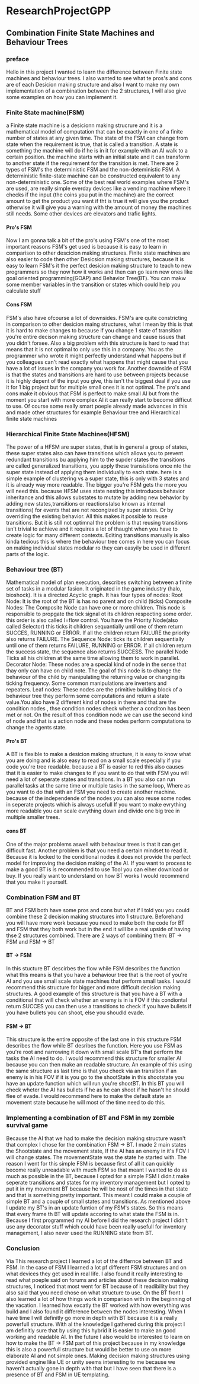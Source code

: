 <h1>ResearchProjectGPP

<h2>Combination Finite State Machines and Behaviour Trees

<h3>preface</h3>

Hello in this project I wanted to learn the difference between Finite state machines and behaviour trees. I also wanted to see what te pros's and cons are of each Desicion making structure and also I want to make my own implementation of a combination between the 2 structures, I will also give some examples on how you can implement it.

<h3>Finite State machine(FSM)</h3>

a Finite state machine is a desicionn making strucrure and it is a mathematical model of computation that can be exactly in one of a finite number of states at any given time. The state of the FSM can change from state when the requirement is true, that is called a transition.
A state is something the machine will do if he is in it for example with an AI walk to a certain position. the machine starts with an initial state and it can transform to another state if the requirement for the transition is met.
There are 2 types of FSM's the deterministic FSM and the non-deteministic FSM. A deterministic finite-state machine can be constructed equivalent to any non-deterministic one.
Some of the best real world examples where FSM's are used, are really simple everday devices like a vending machine where it checks if the input (the coins you put in the machine) are the correct amount to get the product you want if tht is true it will give you the product otherwise it will give you a warning with the amount of money the machines still needs.
Some other devices are elevators and trafic lights.

<h4>Pro's FSM</h4>

Now I am gonna talk a bit of the pro's using FSM's one of the most important reasons FSM's get used is because it is easy to learn in comparison to other descicion making structures.
Finite state machines are also easier to code then other Desicsion making structures, because it is easy to learn FSM's it the perfect desicion making structure to teach to new programmers so they now how it works and then can go learn new ones like goal oriented programming(GOAP) and Behavior Tree(BT).
You can makw some member variables in the transition or states which could help you calculate stuff


<h4>Cons FSM</h4>

FSM's also have ofcourse a lot of downsides. FSM's are quite constricting in comparison to other desicion maing structures, what I mean by this is that it is hard to make changes to because if you change 1 state of transition you're entire decison making structure can change and cause issues that you didn't forsee.
Also a big problem with this structure is hard to read that means that it is not optimal to only use this in a company. You as the programmer who wrote it might perfectly understand what happens but if you colleagues can't read exactly what happens that might cause that you have a lot of issues in the company you work for.
Another downside of FSM is that the states and transitions are hard to use between projects because it is highly depent of the input you give, this isn't the biggest deal if you use it for 1 big project but for multiple small ones it is not optimal.
The pro's and cons make it obvious that FSM is perfect to make small AI but from the moment you start with more complex AI it can really start to become difficut to use. Of course some really smart poeple already made advances in this and made other structures for example Behaviour tree and Hierarchical finite state machines


<h3>Hierarchical Finite State Machines(HFSM)</h3>

The power of a HFSM are super states, that is in general a group of states, these super states also can have transitions which allows you to prevent redundant transitions bu applying him to the supder states the transitions are called generalized transitions, you apply these transistions once nto the super state instead of applying them individually to each state.
here is a simple example of clustering vs a super state, this is only with 3 states and it is already way more readable. The bigger you're FSM gets the more you will need this.
because HFSM uses state nesting this introduces behavior inheritance and this allows substates to mutate by adding new behavior by adding new states,transitions or reactions(also known as internal transitions) for events that are not recongized by super states. Or by overriding the existing behavior.
All this makes it possible to reuse transitions. But it is still not optimnal the problem is that reusing transitions isn't trivial to achieve and it requires a lot of thaught when you have to create logic for many different contexts.
Editing transitions manually is also kinda tedious this is where the behaviour tree comes in here you can focus on making individual states modular ro they can easyily be used in different parts of the logic.


<h3>Behaviour tree (BT)</h3>

Mathematical model of plan execution, describes switching between a finite set of tasks in a modular fasion. It originated in the game industry (halo, bioshock). It is a directed Acyclic graph.
It has four types of nodes:
Root Node: It is the root of the BT is has no parent and on child (ticks)
Composite Nodes: The Composite Node can have one or more children. This node is responsible to propgate the tick signal ot its children respecting some order. this order is also called l=flow control.
You have the Priority Node(also called Selector) this ticks it children sequantially until one of them return SUCCES, RUNNING or ERROR. If all the children return FAILURE the priority also returns FAILURE.
The Sequence Node: ticks its children sequentially until one of them returns FAILURE, RUNNING or ERROR. If all children return the success state, the sequence also returns SUCCESS.
The parallel Node Ticks all his children at the same time allowing them to work in parallel.
Decorator Node: These nodes are a special kind of node in the sense that thay only can have on child note. The goal of this node is to change the behaviour of the child  by manipulating the returning value or changing its ticking frequency. Some common manipulations are inverters and repeaters.
Leaf nodes: These nodes are the primitive building block of a behaviour tree they perform some computations and return a state value.You also have 2 different kind of nodes in there and that are the condition nodes , thse condition nodes check whether a conditon has been met or not. On the result of thos condition node we can use the second kind of node and that is a action node and these nodes perform computations to change the agents state.


<h4>Pro's BT</h4>

A BT is flexible to make a desicion making structure, it is easy to know what you are doing and is also easy to read on a small scale especially if you code you're tree readable. because a BT is easier to red this also causes that it is easier to make changes to if you want to do that with FSM you will need a lot of seperate states and transitions.
In a BT you also can run parallel tasks at the same time or multiple tasks in the same loop, Where as you want to do that with an FSM you need to create another machine. because of the independende of the nodes you can also reuse some nodes in seperate projects which is always usefull
If you want to make evrything more readable you can scale evrything down and divide one big tree in multiple smaller trees.


<h4>cons BT</h4>

One of the major problems aswell with behaviour trees is that it can get difficult fast. Another problem is that you need a certain mindset to read it. Because it is locked to the conditional nodes it does not provide the perfect model for improving the decision making of the AI.
If you want to process to make a good BT is is recommended to use Tool you can eiher download or buy. If you really want to understand on how BT works I would recommend that you make it yourself.


<h3>Combination FSM and BT</h3>

BT and FSM both have some pros and cons but what if I told you you could combine these 2 decision making structures into 1 structure. Beforehand you will have more work because you need to make both the code for BT and FSM that they both work but in the end it will be a real upside of having thse 2 structures combined.
There are 2 ways of combining them: BT -> FSM and FSM -> BT

<h4>BT -> FSM</h4>

In this stucture BT descirbes the flow while FSM describes the function what this means is that you have a behaviour tree that is the root of you're AI and you use small scale state machines that perform small tasks.
I would recommend this structure for bigger and more difficult decision making structures.
A good example of this structure is that you have a BT with a conditional that will check whether an enemy is in is FOV if this condiontal return SUCCES you can then use a transitions to check if you have bullets if you have bullets you can shoot, else you shoudld evade.


<h4>FSM -> BT</h4>

This structure is the entire opposite of the last one in this structure FSM describes the flow while BT desribes the function. Here you use FSM as you're root and narrowing it down with small scale BT's that perform the tasks the AI need to do.
I would recommend this structure for smaller AI because you can then make an readable structure.
An example of this using the same structure as last time is that you check via an transition if an enemy is in his FOV if it is you go to the shootState in this shootstate you have an update function which will run you're shootBT. In this BT you will check wheter the AI has bullets if he as he can shoot if he hasn't he should flee of evade.
I would recommend here to make the default state an movement state because he will most of the time need to do this.


<h3>Implementing a combination of BT and FSM in my zombie survival game</h3>

Because the AI that we had to make the decision making structure wasn't that complex I chose for the combination FSM -> BT.
I made 2 main states the Shootstate and the movement state, If the AI has an enemy in it's FOV I will change states. The movementState was the state he started with.
The reason I went for this simple FSM is because first of all it can quickly become really unreadable with much FSM so that meant I wanted to do as much as possible in the BT, because I opted for a simple FSM I didn.t make seperate transitions and states for my inventory management but I opted tp put it in my movement BT because he will be nost of the times in that state and that is something pretty important. 
This meant I could make a couple of simple BT and a couple of small states and transitions. As mentioned above I update my BT's in an update funtion of my FSM's states.
So this means that every frame th BT will update accoring to what state the FSM is in. 
Because I first programmed my AI before I did the research project I didn't use any decorator stuff which could have been really usefull for inventory management, I also never used the RUNNING state from BT.


<h3>Conclusion</h3>

Via This research project I learned a lot of the differnce between BT and FSM. In the case of FSM I learned a lot pf different FSM structures and on what devices they get used in real life.
I also found it really interesting to read what poeple said on forums and articles about these decision making structures, I noticed that most went for BT because of it readibility but they also said that you need chose on what structure to use.
On the BT front I also learned a lot of how things work in comparison with in the beginning of the vacation. I learned how excatly the BT worked with how everything was build and I also found it difference between the nodes interesting. 
When I have time I will definitly go more in depth with BT because it is a really powerfull structure.
With al the knowledge I gathered during this project I am definitly sure that by using this hybrid it is easier to make an good working and readable AI.
In the future I also would be interested to learn on how to make the BT -> FSM part of this project because in my knowledge this is also a powerfull structure but would be better to use on more elaborate AI and not simple ones.
Making decision making structures using provided engine like UE or unity seems interesting to me because we haven't actually gone in depth with that but I have seen that there is a presence of BT and FSM in UE templating.
